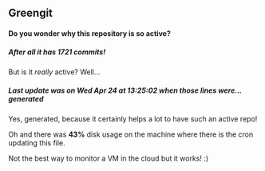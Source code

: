 ## Greengit

#### Do you wonder why this repository is so active?

##### After all it has 1721 commits!

But is it *really* active? Well...

##### Last update was on Wed Apr 24 at 13:25:02 when those lines were... generated

Yes, generated, because it certainly helps a lot to have such an active repo!

Oh and there was **43%** disk usage on the machine
where there is the cron updating this file.

Not the best way to monitor a VM in the cloud but it works! :)
